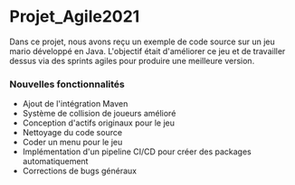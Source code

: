 
# Projet_Agile2021

 Dans ce projet, nous avons reçu un exemple de code source sur un jeu mario développé en Java. L'objectif était d'améliorer ce jeu et de travailler dessus via des sprints agiles pour produire une meilleure version.
### Nouvelles fonctionnalités

   - Ajout de l'intégration Maven
- Système de collision de joueurs amélioré
- Conception d'actifs originaux pour le jeu
- Nettoyage du code source
- Coder un menu pour le jeu
- Implémentation d'un pipeline CI/CD pour créer des packages automatiquement
- Corrections de bugs généraux
